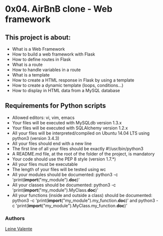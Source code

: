 # 0x04. AirBnB clone - Web framework


## This project is about:

 * What is a Web Framework
 * How to build a web framework with Flask
 * How to define routes in Flask
 * What is a route
 * How to handle variables in a route
 * What is a template
 * How to create a HTML response in Flask by using a template
 * How to create a dynamic template (loops, conditions…)
 * How to display in HTML data from a MySQL database


## Requirements for Python scripts
 * Allowed editors: vi, vim, emacs
 * Your files will be executed with MySQLdb version 1.3.x
 * Your files will be executed with SQLAlchemy version 1.2.x
 * All your files will be interpreted/compiled on Ubuntu 14.04 LTS using python3 (version 3.4.3)
 * All your files should end with a new line
 * The first line of all your files should be exactly #!/usr/bin/python3
 * A README.md file, at the root of the folder of the project, is mandatory
 * Your code should use the PEP 8 style (version 1.7.*)
 * All your files must be executable
 * The length of your files will be tested using wc
 * All your modules should be documented: python3 -c 'print(__import__("my_module").__doc__)'
 * All your classes should be documented: python3 -c 'print(__import__("my_module").MyClass.__doc__)'
 * All your functions (inside and outside a class) should be documented: python3 -c 'print(__import__("my_module").my_function.__doc__)' and python3 -c 'print(__import__("my_module").MyClass.my_function.__doc__)'


### Authors

[Leine Valente](373@holbertonschool.com)
